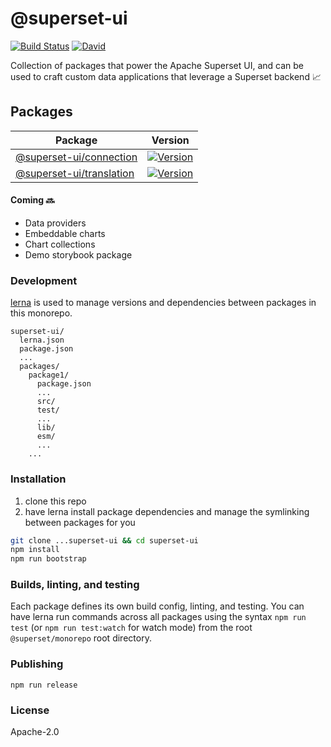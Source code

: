 # @superset-ui

[![Build Status](https://img.shields.io/travis/com/apache-superset/superset-ui.svg?style=flat-square
)](https://travis-ci.com/apache-superset/superset-ui)
[![David](https://img.shields.io/david/dev/apache-superset/superset-ui.svg?style=flat-square)](https://david-dm.org/apache-superset/superset-ui?type=dev)

Collection of packages that power the Apache Superset UI, and can be used to craft custom data
applications that leverage a Superset backend :chart_with_upwards_trend:

## Packages

| Package | Version |
|--|--|
| [@superset-ui/connection](https://github.com/apache-superset/superset-ui/tree/master/packages/superset-ui-connection) | [![Version](https://img.shields.io/npm/v/@superset-ui/connection.svg?style=flat-square)](https://img.shields.io/npm/v/@superset-ui/connection.svg?style=flat) |
| [@superset-ui/translation](https://github.com/apache-superset/superset-ui/tree/master/packages/superset-ui-translation) | [![Version](https://img.shields.io/npm/v/@superset-ui/translation.svg?style=flat-square)](https://img.shields.io/npm/v/@superset-ui/translation.svg?style=flat) |

#### Coming :soon:

- Data providers
- Embeddable charts
- Chart collections
- Demo storybook package

### Development

[lerna](https://github.com/lerna/lerna/) is used to manage versions and dependencies between
packages in this monorepo.

```
superset-ui/
  lerna.json
  package.json
  ...
  packages/
    package1/
      package.json
      ...
      src/
      test/
      ...
      lib/
      esm/
      ...
    ...
```

### Installation

1. clone this repo
2. have lerna install package dependencies and manage the symlinking between packages for you

```sh
git clone ...superset-ui && cd superset-ui
npm install
npm run bootstrap
```

### Builds, linting, and testing

Each package defines its own build config, linting, and testing. You can have lerna run commands
across all packages using the syntax `npm run test` (or `npm run test:watch` for watch mode) from the root `@superset/monorepo` root
directory.

### Publishing

```
npm run release
```

### License

Apache-2.0
